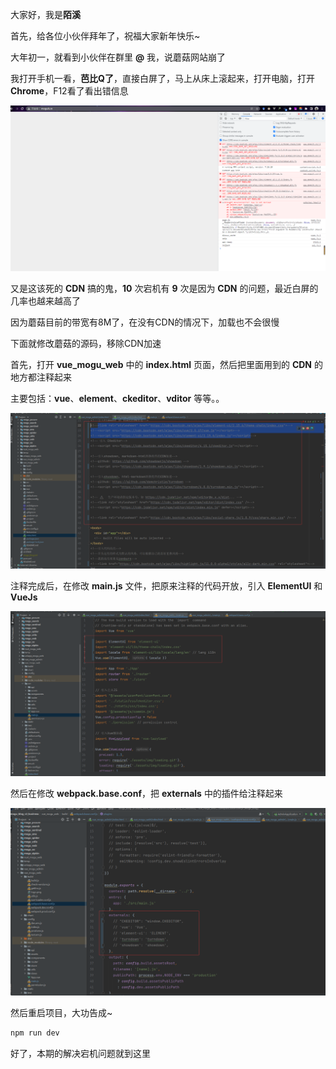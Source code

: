 大家好，我是**陌溪**

首先，给各位小伙伴拜年了，祝福大家新年快乐~

大年初一，就看到小伙伴在群里 **@** 我，说蘑菇网站崩了

我打开手机一看，**芭比Q了**，直接白屏了，马上从床上滚起来，打开电脑，打开**Chrome**，F12看了看出错信息

![image-20220201144959325](images/image-20220201144959325.png)

又是这该死的 **CDN** 搞的鬼，**10** 次宕机有 **9** 次是因为 **CDN** 的问题，最近白屏的几率也越来越高了

因为蘑菇目前的带宽有8M了，在没有CDN的情况下，加载也不会很慢

下面就修改蘑菇的源码，移除CDN加速

首先，打开 **vue_mogu_web** 中的 **index.html** 页面，然后把里面用到的 **CDN** 的地方都注释起来

主要包括：**vue**、**element**、**ckeditor**、**vditor** 等等。。

![image-20220201165509490](images/image-20220201165509490.png)

注释完成后，在修改 **main.js** 文件，把原来注释的代码开放，引入 **ElementUI** 和 **VueJs**

![image-20220201165659567](images/image-20220201165659567.png)

然后在修改 **webpack.base.conf**，把 **externals** 中的插件给注释起来

![image-20220201165755997](images/image-20220201165755997.png)

然后重启项目，大功告成~

```BASH
npm run dev
```

好了，本期的解决宕机问题就到这里



